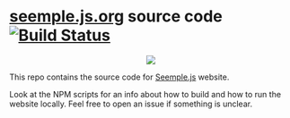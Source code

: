 # [seemple.js.org](https://seemple.js.org) source code [![Build Status](https://travis-ci.org/finom/seemple.js.org.svg)](https://travis-ci.org/finom/seemple.js.org)

<p align="center"><img src="https://i.imgur.com/BQFat7T.png"></p>

This repo contains the source code for [Seemple.js](https://github.com/finom/seemple) website.

Look at the NPM scripts for an info about how to build and how to run the website locally. Feel free to open an issue if something is unclear.
